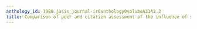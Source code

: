 ```yaml
---
anthology_id: 1980.jasis_journal-ir0anthology0volumeA31A3.2
title: Comparison of peer and citation assessment of the influence of scientific journals
---
```

